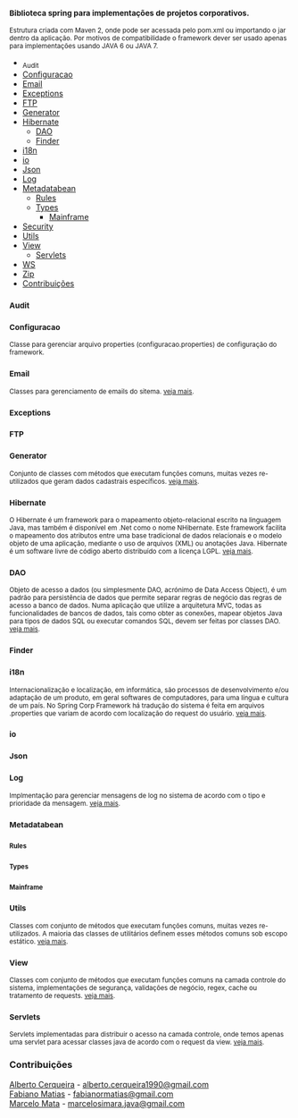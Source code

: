 ### <sub>Biblioteca spring para implementações de projetos corporativos.</sub>
<sub>Estrutura criada com Maven 2, onde pode ser acessada pelo pom.xml ou importando o jar dentro da aplicação. Por motivos de compatibilidade o framework dever ser usado apenas para implementações usando JAVA 6 ou JAVA 7.</sub>

- [<sub>Audit</sub>](#audit)
- [Configuracao](#configuracao)
- [Email](#email)
- [Exceptions](#exceptions)
- [FTP](#ftp)
- [Generator](#generator)
- [Hibernate](#hibernate)
	 - [DAO](#dao)
	 - [Finder](#finder)
- [i18n](#i18n)
- [io](#io)
- [Json](#json)
- [Log](#log)
- [Metadatabean](#metadatabean)
	 - [Rules](#rules)
	 - [Types](#types)
	 	- [Mainframe](#mainframe)
- [Security](#security)
- [Utils](#utils)
- [View](#view)
     - [Servlets](#servlets)
- [WS](#ws)
- [Zip](#zip)
- [Contribuições](#contribuições)

### <sub>Audit</sub>

### <sub>Configuracao</sub>
<sub>Classe para gerenciar arquivo properties (configuracao.properties) de configuração do framework.</sub>

### <sub>Email</sub>
<sub>Classes para gerenciamento de emails do sitema. [veja mais](https://github.com/albertocerqueira/java-framework/tree/master/framework/src/main/java/br/com/java/framework/email "veja mais").</sub>

### <sub>Exceptions</sub>

### <sub>FTP</sub>

### <sub>Generator</sub>
<sub>Conjunto de classes com métodos que executam funções comuns, muitas vezes re-utilizados que geram dados cadastrais específicos. [veja mais](https://github.com/albertocerqueira/java-framework/tree/master/framework/src/main/java/br/com/java/framework/generator/ "veja mais").</sub>

### <sub>Hibernate</sub>
<sub>O Hibernate é um framework para o mapeamento objeto-relacional escrito na linguagem Java, mas também é disponível em .Net como o nome NHibernate. Este framework facilita o mapeamento dos atributos entre uma base tradicional de dados relacionais e o modelo objeto de uma aplicação, mediante o uso de arquivos (XML) ou anotações Java. Hibernate é um software livre de código aberto distribuído com a licença LGPL. [veja mais](https://github.com/albertocerqueira/java-framework/tree/master/framework/src/main/java/br/com/java/framework/hibernate/ "veja mais").</sub>

### <sub>DAO</sub>
<sub>Objeto de acesso a dados (ou simplesmente DAO, acrónimo de Data Access Object), é um padrão para persistência de dados que permite separar regras de negócio das regras de acesso a banco de dados. Numa aplicação que utilize a arquitetura MVC, todas as funcionalidades de bancos de dados, tais como obter as conexões, mapear objetos Java para tipos de dados SQL ou executar comandos SQL, devem ser feitas por classes DAO. [veja mais](https://github.com/albertocerqueira/java-framework/tree/master/framework/src/main/java/br/com/java/framework/hibernate/dao "veja mais").</sub>

### <sub>Finder</sub>

### <sub>i18n</sub>
<sub>Internacionalização e localização, em informática, são processos de desenvolvimento e/ou adaptação de um produto, em geral softwares de computadores, para uma língua e cultura de um país. No Spring Corp Framework há tradução do sistema é feita em arquivos .properties que variam de acordo com localização do request do usuário. [veja mais](https://github.com/albertocerqueira/java-framework/tree/master/framework/src/main/java/br/com/java/framework/i18n/ "veja mais").</sub>

### <sub>io</sub>

### <sub>Json</sub>

### <sub>Log</sub>
<sub>Implmentação para gerenciar mensagens de log no sistema de acordo com o tipo e prioridade da mensagem. [veja mais](https://github.com/albertocerqueira/java-framework/tree/master/framework/src/main/java/br/com/java/framework/log/ "veja mais").</sub>

### <sub>Metadatabean</sub>

### <sub><sub>Rules</sub></sub>

### <sub><sub>Types</sub></sub>

### <sub><sub>Mainframe</sub></sub>

### <sub>Utils</sub>
<sub>Classes com conjunto de métodos que executam funções comuns, muitas vezes re-utilizados. A maioria das classes de utilitários definem esses métodos comuns sob escopo estático. [veja mais](https://github.com/albertocerqueira/java-framework/tree/master/framework/src/main/java/br/com/java/framework/utils/ "veja mais").</sub>

### <sub>View</sub>
<sub>Classes com conjunto de métodos que executam funções comuns na camada controle do sistema, implementações de segurança, validações de negócio, regex, cache ou tratamento de requests. [veja mais](https://github.com/albertocerqueira/java-framework/tree/master/framework/src/main/java/br/com/java/framework/view "veja mais").</sub>

### <sub>Servlets</sub>
<sub>Servlets implementadas para distribuir o acesso na camada controle, onde temos apenas uma servlet para acessar classes java de acordo com o request da view. [veja mais](https://github.com/albertocerqueira/java-framework/tree/master/framework/src/main/java/br/com/java/framework/view/servlets "veja mais").</sub>

### Contribuições
[Alberto Cerqueira](https://github.com/albertocerqueira/ "Alberto Cerqueira") - alberto.cerqueira1990@gmail.com  
[Fabiano Matias](https://github.com/fabianormatias/ "Fabiano Matias") - fabianormatias@gmail.com  
[Marcelo Mata](https://github.com/marcelomata/ "Marcelo Mata") - marcelosimara.java@gmail.com  

